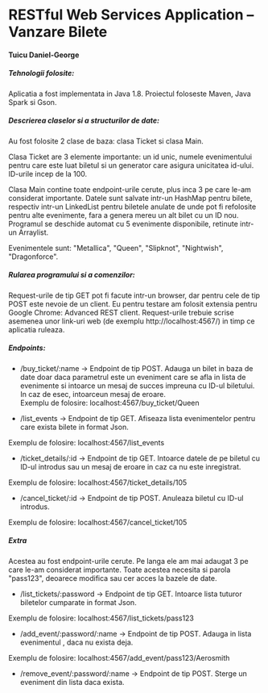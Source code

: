 # RESTful Web Services Application – Vanzare Bilete
#### Tuicu Daniel-George

##### Tehnologii folosite:
<p> Aplicatia a fost implementata in Java 1.8. Proiectul foloseste Maven, Java Spark si Gson. </p>

##### Descrierea claselor si a structurilor de date:
<p> 	Au fost folosite 2 clase de baza: clasa Ticket si clasa Main.</p> 
<p> Clasa Ticket are 3 elemente importante: un id unic, numele evenimentului pentru care este luat biletul si un generator care asigura unicitatea id-ului. ID-urile incep de la 100. <p>
<p> Clasa Main contine toate endpoint-urile cerute, plus inca 3 pe care le-am considerat importante. Datele sunt salvate intr-un HashMap pentru bilete, respectiv intr-un LinkedList pentru biletele anulate de unde pot fi refolosite pentru alte evenimente, fara a genera mereu un alt bilet cu un ID nou. Programul se deschide automat cu 5 evenimente disponibile, retinute intr-un Arraylist. </p>
<p> Evenimentele sunt: "Metallica", "Queen", "Slipknot", "Nightwish", "Dragonforce". </p>

##### Rularea programului si a comenzilor:
<p> Request-urile de tip GET pot fi facute intr-un browser, dar pentru cele de tip POST este nevoie de un client. Eu pentru testare am folosit extensia pentru Google Chrome: Advanced REST client. Request-urile trebuie scrise asemenea unor link-uri web (de exemplu http://localhost:4567/<endpoint>) in timp ce aplicatia ruleaza. </p>

##### Endpoints:
* /buy_ticket/:name  ->  Endpoint de tip POST. Adauga un bilet in baza de date doar daca parametrul <name> este un eveniment care se afla in lista de evenimente si intoarce un mesaj de succes impreuna cu ID-ul biletului. In caz de esec, intoarceun mesaj de eroare.  
Exemplu de folosire: localhost:4567/buy_ticket/Queen

* /list_events  ->  Endpoint de tip GET. Afiseaza lista evenimentelor pentru 
care exista bilete in format Json.
<p> Exemplu de folosire: localhost:4567/list_events </p>

* /ticket_details/:id  ->  Endpoint de tip GET. Intoarce datele de pe biletul cu ID-ul introdus sau un mesaj de eroare in caz ca nu este inregistrat. 
<p> Exemplu de folosire: localhost:4567/ticket_details/105 </p>

* /cancel_ticket/:id  ->  Endpoint de tip POST. Anuleaza biletul cu ID-ul introdus. 
<p> Exemplu de folosire: localhost:4567/cancel_ticket/105 </p>

##### Extra
<p> Acestea au fost endpoint-urile cerute. Pe langa ele am mai adaugat 3 pe care le-am considerat importante. Toate acestea necesita si parola "pass123", deoarece modifica sau cer acces la bazele de date.</p>

* /list_tickets/:password  ->  Endpoint de tip GET. Intoarce lista tuturor biletelor cumparate in format Json.
<p> Exemplu de folosire: localhost:4567/list_tickets/pass123 </p>

* /add_event/:password/:name  ->  Endpoint de tip POST. Adauga in lista evenimentul <name>, daca nu exista deja.
<p> Exemplu de folosire: localhost:4567/add_event/pass123/Aerosmith </p>

* /remove_event/:password/:name -> Endpoint de tip POST. Sterge un eveniment din lista daca exista.
